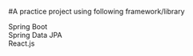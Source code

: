 #A practice project using following framework/library

Spring Boot<br/>
Spring Data JPA<br/>
React.js<br/>